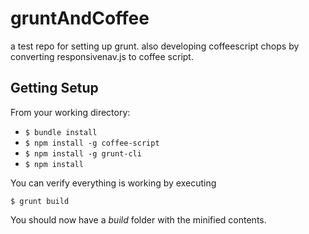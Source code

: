 gruntAndCoffee
==============

a test repo for setting up grunt.  also developing coffeescript chops by converting responsivenav.js to coffee script.

## Getting Setup

From your working directory:

* `$ bundle install`
* `$ npm install -g coffee-script`
* `$ npm install -g grunt-cli`
* `$ npm install`

You can verify everything is working by executing

`$ grunt build`

You should now have a _build_ folder with the minified contents.
